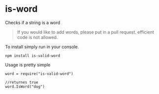 # is-word
Checks if a string is a word
>If you would like to add words, please
 put in a pull request. efficient code is not allowed.

To install simply run in your console.

    npm install is-valid-word
 
Usage is pretty simple
 
    word = require("is-valid-word")

    //returnes true
    word.IsWord("dog")
   
